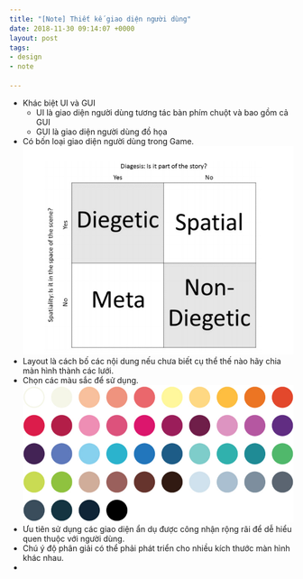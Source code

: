 ```yaml
---
title: "[Note] Thiết kế giao diện người dùng"
date: 2018-11-30 09:14:07 +0000
layout: post
tags:
- design
- note

---
```

* Khác biệt UI và GUI
  * UI là giao diện người dùng tương tác bàn phím chuột và bao gồm cả GUI
  * GUI là giao diện người dùng đồ họa
* Có bốn loại giao diện người dùng trong Game.  
  ![](/uploads/type_ui_game.PNG)
* Layout là cách bố các nội dung nếu chưa biết cụ thể thế nào hãy chia màn hình thành các lưới.
* Chọn các màu sắc để sử dụng.  
  ![](/uploads/completpallet.jpg)
* Ưu tiên sử dụng các giao diện ẩn dụ được công nhận rộng rãi để dễ hiểu quen thuộc với người dùng.
* Chú ý độ phân giải có thể phải phát triển cho nhiều kích thước màn hình khác nhau.
* 